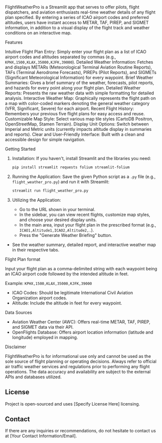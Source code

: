 FlightWeatherPro is a Streamlit app that serves to offer pilots, flight dispatchers, and aviation enthusiasts real-time weather details of any flight plan specified. By entering a series of ICAO airport codes and preferred altitudes, users have instant access to METAR, TAF, PIREP, and SIGMET information, in addition to a visual display of the flight track and weather conditions on an interactive map.

Features

Intuitive Flight Plan Entry: Simply enter your flight plan as a list of ICAO airport codes and altitudes separated by commas (e.g., `KPHX,1500,KLAX,35000,KJFK,39000`).
Detailed Weather Information: Fetches and displays METARs (Meteorological Terminal Aviation Routine Reports), TAFs (Terminal Aerodrome Forecasts), PIREPs (Pilot Reports), and SIGMETs (Significant Meteorological Information) for every waypoint.
Brief Weather Summaries: Gives a brief summary of the weather, forecasts, pilot reports, and hazards for every point along your flight plan.
Detailed Weather Reports: Presents the raw weather data with simple formatting for detailed analysis.
Interactive Weather Map: Graphically represents the flight path on a map with color-coded markers denoting the general weather category (VFR, Significant, Severe) for each airport.
Recent Flight History: Remembers your previous five flight plans for easy access and reuse.
Customizable Map Style: Select various map tile styles (CartoDB Positron, OpenStreetMap, Stamen Terrain).
Display Unit Options: Switch between Imperial and Metric units (currently impacts altitude display in summaries and reports).
Clear and User-Friendly Interface: Built with a clean and accessible design for simple navigation.

Getting Started

1.  Installation: If you haven't, install Streamlit and the libraries you need:
    ```bash
    pip install streamlit requests folium streamlit-folium
    ```

2.  Running the Application: Save the given Python script as a `.py` file (e.g., `flight_weather_pro.py`) and run it with Streamlit:
    ```bash
    streamlit run flight_weather_pro.py
    ```

3.  Utilizing the Application:
    - Go to the URL shown in your terminal.
    - In the sidebar, you can view recent flights, customize map styles, and choose your desired display units.
    - In the main area, input your flight plan in the prescribed format (e.g., `ICAO1,Altitude1,ICAO2,Altitude2,.`).
    - Press the "Generate Weather Briefing" button.
- See the weather summary, detailed report, and interactive weather map in their respective tabs.

Flight Plan format

Input your flight plan as a comma-delimited string with each waypoint being an ICAO airport code followed by the intended altitude in feet.

Example: `KPHX,1500,KLAX,35000,KJFK,39000`

-   ICAO Codes: Should be legitimate International Civil Aviation Organization airport codes.
-   Altitude: Include the altitude in feet for every waypoint.

Data Sources

-   Aviation Weather Center (AWC): Offers real-time METAR, TAF, PIREP, and SIGMET data via their API.
-   OpenFlights Database: Offers airport location information (latitude and longitude) employed in mapping.

Disclaimer

FlightWeatherPro is for informational use only and cannot be used as the sole source of flight planning or operating decisions. Always refer to official air traffic weather services and regulations prior to performing any flight operations. The data accuracy and availability are subject to the external APIs and databases utilized.


## License

Project is open-sourced and uses [Specify License Here] licensing.

## Contact

If there are any inquiries or recommendations, do not hesitate to contact us at [Your Contact Information/Email].

